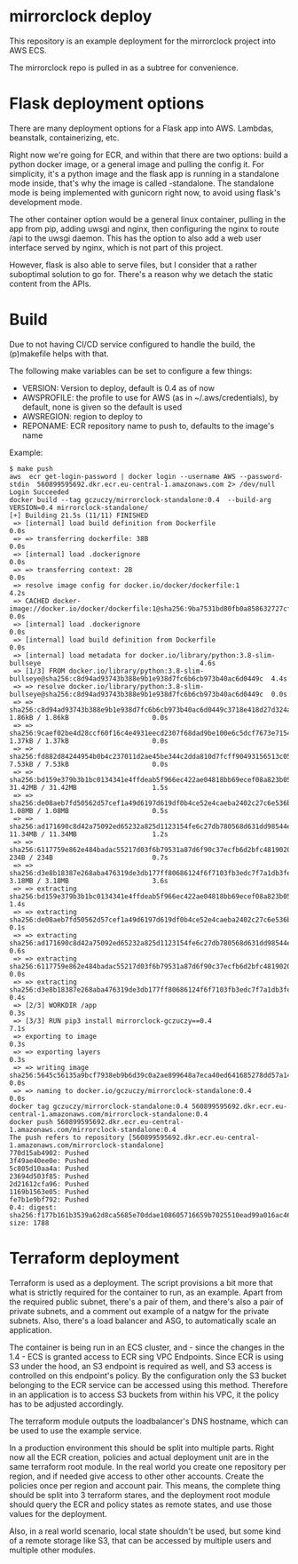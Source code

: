 # mirrorclock deploy

This repository is an example deployment for the mirrorclock project into AWS ECS.

The mirrorclock repo is pulled in as a subtree for convenience.

# Flask deployment options

There are many deployment options for a Flask app into AWS. Lambdas, beanstalk, containerizing, etc.

Right now we're going for ECR, and within that there are two options: build a python docker image, or
a general image and pulling the config it. For simplicity, it's a python image and the flask app is
running in a standalone mode inside, that's why the image is called -standalone. The standalone mode
is being implemented with gunicorn right now, to avoid using flask's development mode.

The other container option would be a general linux container, pulling in the app from pip, adding
uwsgi and nginx, then configuring the nginx to route /api to the uwsgi daemon. This has the option
to also add a web user interface served by nginx, which is not part of this project.

However, flask is also able to serve files, but I consider that a rather suboptimal solution to go for.
There's a reason why we detach the static content from the APIs.

# Build

Due to not having CI/CD service configured to handle the build, the (p)makefile helps with that.

The following make variables can be set to configure a few things:
 - VERSION: Version to deploy, default is 0.4 as of now
 - AWSPROFILE: the profile to use for AWS (as in ~/.aws/credentials), by default, none is given so the default is used
 - AWSREGION: region to deploy to
 - REPONAME: ECR repository name to push to, defaults to the image's name

Example:

    $ make push
    aws  ecr get-login-password | docker login --username AWS --password-stdin  560899595692.dkr.ecr.eu-central-1.amazonaws.com 2> /dev/null
    Login Succeeded
    docker build --tag gczuczy/mirrorclock-standalone:0.4  --build-arg VERSION=0.4 mirrorclock-standalone/
    [+] Building 21.5s (11/11) FINISHED
     => [internal] load build definition from Dockerfile                                                               0.0s
     => => transferring dockerfile: 38B                                                                                0.0s
     => [internal] load .dockerignore                                                                                  0.0s
     => => transferring context: 2B                                                                                    0.0s
     => resolve image config for docker.io/docker/dockerfile:1                                                         4.2s
     => CACHED docker-image://docker.io/docker/dockerfile:1@sha256:9ba7531bd80fb0a858632727cf7a112fbfd19b17e94c4e84ce  0.0s
     => [internal] load .dockerignore                                                                                  0.0s
     => [internal] load build definition from Dockerfile                                                               0.0s
     => [internal] load metadata for docker.io/library/python:3.8-slim-bullseye                                        4.6s
     => [1/3] FROM docker.io/library/python:3.8-slim-bullseye@sha256:c8d94ad93743b388e9b1e938d7fc6b6cb973b40ac6d0449c  4.4s
     => => resolve docker.io/library/python:3.8-slim-bullseye@sha256:c8d94ad93743b388e9b1e938d7fc6b6cb973b40ac6d0449c  0.0s
     => => sha256:c8d94ad93743b388e9b1e938d7fc6b6cb973b40ac6d0449c3718e418d27d324a 1.86kB / 1.86kB                     0.0s
     => => sha256:9caef02be4d28ccf60f16c4e4931eecd2307f68dad9be100e6c5dcf7673e7154 1.37kB / 1.37kB                     0.0s
     => => sha256:fd882d84244954b0b4c237011d2ae45be344c2dda810d7fcff90493156513c05 7.53kB / 7.53kB                     0.0s
     => => sha256:bd159e379b3b1bc0134341e4ffdeab5f966ec422ae04818bb69ecef08a823b05 31.42MB / 31.42MB                   1.5s
     => => sha256:de08aeb7fd50562d57cef1a49d6197d619df0b4ce52e4caeba2402c27c6e536b 1.08MB / 1.08MB                     0.5s
     => => sha256:ad171690c8d42a75092ed65232a825d1123154fe6c27db780568d631dd98544e 11.34MB / 11.34MB                   1.2s
     => => sha256:6117759e862e484badac55217d03f6b79531a87d6f90c37ecfb6d2bfc4819020 234B / 234B                         0.7s
     => => sha256:d3e8b18387e268aba476319de3db177ff80686124f6f7103fb3edc7f7a1db3fe 3.18MB / 3.18MB                     3.6s
     => => extracting sha256:bd159e379b3b1bc0134341e4ffdeab5f966ec422ae04818bb69ecef08a823b05                          1.4s
     => => extracting sha256:de08aeb7fd50562d57cef1a49d6197d619df0b4ce52e4caeba2402c27c6e536b                          0.1s
     => => extracting sha256:ad171690c8d42a75092ed65232a825d1123154fe6c27db780568d631dd98544e                          0.6s
     => => extracting sha256:6117759e862e484badac55217d03f6b79531a87d6f90c37ecfb6d2bfc4819020                          0.0s
     => => extracting sha256:d3e8b18387e268aba476319de3db177ff80686124f6f7103fb3edc7f7a1db3fe                          0.4s
     => [2/3] WORKDIR /app                                                                                             0.3s
     => [3/3] RUN pip3 install mirrorclock-gczuczy==0.4                                                                7.1s
     => exporting to image                                                                                             0.3s
     => => exporting layers                                                                                            0.3s
     => => writing image sha256:5645c56135a9bcf7938eb9b6d39c0a2ae899648a7eca40ed641685278dd57a14                       0.0s
     => => naming to docker.io/gczuczy/mirrorclock-standalone:0.4                                                      0.0s
    docker tag gczuczy/mirrorclock-standalone:0.4 560899595692.dkr.ecr.eu-central-1.amazonaws.com/mirrorclock-standalone:0.4
    docker push 560899595692.dkr.ecr.eu-central-1.amazonaws.com/mirrorclock-standalone:0.4
    The push refers to repository [560899595692.dkr.ecr.eu-central-1.amazonaws.com/mirrorclock-standalone]
    770d15ab4902: Pushed
    3f49ae40ee0e: Pushed
    5c805d10aa4a: Pushed
    23694d503f85: Pushed
    2d21612cfa96: Pushed
    1169b1563e05: Pushed
    fe7b1e9bf792: Pushed
    0.4: digest: sha256:f177b161b3539a62d8ca5685e70ddae108605716659b7025510ead99a016ac46 size: 1788
    
# Terraform deployment

Terraform is used as a deployment. The script provisions a bit more that what is strictly required for the container to run, as an example.
Apart from the required public subnet, there's a pair of them, and there's also a pair of private subnets, and a comment out example of a natgw
for the private subnets. Also, there's a load balancer and ASG, to automatically scale an application.

The container is being run in an ECS cluster, and - since the changes in the 1.4 - ECS is granted access to ECR sing VPC Endpoints. Since ECR is using
S3 under the hood, an S3 endpoint is required as well, and S3 access is controlled on this endpoint's policy. By the configuration only the S3 bucket belonging
to the ECR service can be accessed using this method. Therefore in an application is to access S3 buckets from within his VPC, it the policy has to be adjusted
accordingly.

The terraform module outputs the loadbalancer's DNS hostname, which can be used to use the example service.

In a production environment this should be split into multiple parts. Right now all the ECR creation, policies and actual deployment unit are in the same terraform root module. In the real world you create one repository per region, and if needed give access to other other accounts. Create the policies once per region and account pair. This means, the complete thing should be split into 3 terraform stares, and the deployment root module should query the ECR and policy states as remote states, and use those values for the deployment.

Also, in a real world scenario, local state shouldn't be used, but some kind of a remote storage like S3, that can be accessed by multiple users and multiple other modules.
